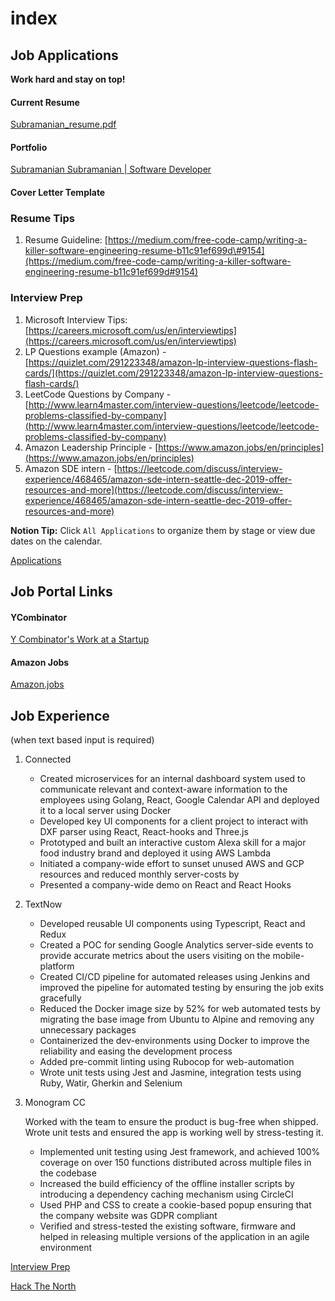 # index

## Job Applications

**Work hard and stay on top!**

#### Current Resume

[Subramanian\_resume.pdf](Job%20Applications%2057a3ef64646b4206af92d0a751154d87/Subramanian_resume.pdf)

#### Portfolio

[Subramanian Subramanian \| Software Developer](https://subrasub.com)

#### Cover Letter Template

### Resume Tips

1. Resume Guideline: [https://medium.com/free-code-camp/writing-a-killer-software-engineering-resume-b11c91ef699d\#9154](https://medium.com/free-code-camp/writing-a-killer-software-engineering-resume-b11c91ef699d#9154)

### Interview Prep

1. Microsoft Interview Tips: [https://careers.microsoft.com/us/en/interviewtips](https://careers.microsoft.com/us/en/interviewtips)
2. LP Questions example \(Amazon\) - [https://quizlet.com/291223348/amazon-lp-interview-questions-flash-cards/](https://quizlet.com/291223348/amazon-lp-interview-questions-flash-cards/)
3. LeetCode Questions by Company - [http://www.learn4master.com/interview-questions/leetcode/leetcode-problems-classified-by-company](http://www.learn4master.com/interview-questions/leetcode/leetcode-problems-classified-by-company)
4. Amazon Leadership Principle - [https://www.amazon.jobs/en/principles](https://www.amazon.jobs/en/principles)
5. Amazon SDE intern - [https://leetcode.com/discuss/interview-experience/468465/amazon-sde-intern-seattle-dec-2019-offer-resources-and-more](https://leetcode.com/discuss/interview-experience/468465/amazon-sde-intern-seattle-dec-2019-offer-resources-and-more)

**Notion Tip:** Click `All Applications` to organize them by stage or view due dates on the calendar.

[Applications](Job%20Applications%2057a3ef64646b4206af92d0a751154d87/Applications%206ffc685305984a50b2fba698ed06ec6f.csv)

## Job Portal Links

#### YCombinator

[Y Combinator's Work at a Startup](https://www.workatastartup.com/directory)

#### Amazon Jobs

[Amazon.jobs](https://account.amazon.jobs/en-US)

## Job Experience

\(when text based input is required\)

1. Connected
   * Created microservices for an internal dashboard system used to communicate relevant and context-aware information to the employees using Golang, React, Google Calendar API and deployed it to a local server using Docker
   * Developed key UI components for a client project to interact with DXF parser using React, React-hooks and Three.js
   * Prototyped and built an interactive custom Alexa skill for a major food industry brand and deployed it using AWS Lambda
   * Initiated a company-wide effort to sunset unused AWS and GCP resources and reduced monthly server-costs by
   * Presented a company-wide demo on React and React Hooks
2. TextNow
   * Developed reusable UI components using Typescript, React and Redux
   * Created a POC for sending Google Analytics server-side events to provide accurate metrics about the users visiting on the mobile-platform
   * Created CI/CD pipeline for automated releases using Jenkins and improved the pipeline for automated testing by ensuring the job exits gracefully
   * Reduced the Docker image size by 52% for web automated tests by migrating the base image from Ubuntu to Alpine and removing any unnecessary packages
   * Containerized the dev-environments using Docker to improve the reliability and easing the development process
   * Added pre-commit linting using Rubocop for web-automation
   * Wrote unit tests using Jest and Jasmine, integration tests using Ruby, Watir, Gherkin and Selenium
3. Monogram CC

   Worked with the team to ensure the product is bug-free when shipped. Wrote unit tests and ensured the app is working well by stress-testing it.

   * Implemented unit testing using Jest framework, and achieved 100% coverage on over 150 functions distributed across multiple files in the codebase
   * Increased the build efficiency of the offline installer scripts by introducing a dependency caching mechanism using CircleCI
   * Used PHP and CSS to create a cookie-based popup ensuring that the company website was GDPR compliant
   * Verified and stress-tested the existing software, firmware and helped in releasing multiple versions of the application in an agile environment

[Interview Prep ](Job%20Applications%2057a3ef64646b4206af92d0a751154d87/Interview%20Prep%2052d79f9b497d4c2c9caaa3b22be600d7.md)

[Hack The North](Job%20Applications%2057a3ef64646b4206af92d0a751154d87/Hack%20The%20North%209c63377a54704a2a86fe9f5fa793fba8.md)

